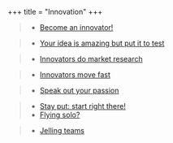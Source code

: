 +++ 
title = "Innovation" 
+++

>- [Become an innovator!](https://hungry-bhaskara-720cf0.netlify.com/post/become-an-innovator/)

>- [Your idea is amazing but put it to test](https://hungry-bhaskara-720cf0.netlify.com/post/your-idea-is-amazing-but-put-it-to-test/)

>- [Innovators do market research](https://hungry-bhaskara-720cf0.netlify.com/post/innovators-do-market-research/)

>- [Innovators move fast](https://hungry-bhaskara-720cf0.netlify.com/post/innovators-move-fast/)

>- [Speak out your passion](https://hungry-bhaskara-720cf0.netlify.com/post/speak-out-your-passion/)

>- [Stay put: start right there!](https://hungry-bhaskara-720cf0.netlify.com/post/stay-put-start-right-there/)
>- [Flying solo?](https://hungry-bhaskara-720cf0.netlify.com/post/flying-solo/)

>- [Jelling teams](https://hungry-bhaskara-720cf0.netlify.com/post/jelling-teams/)